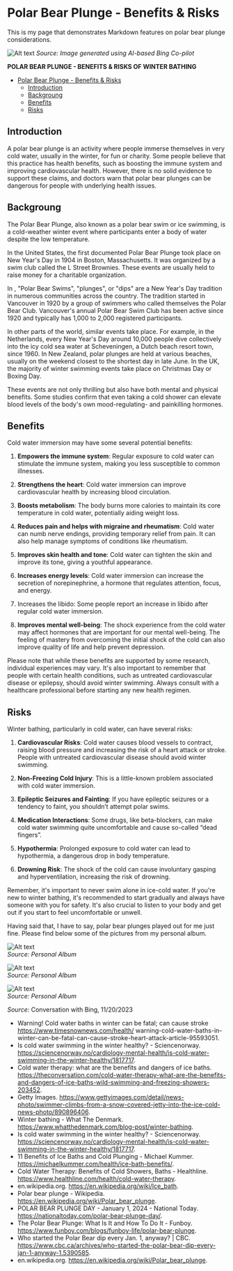 # Polar Bear Plunge - Benefits & Risks
This is my page that demonstrates Markdown features on polar bear plunge considerations.

![**Alt text**](IMG_0444.JPG) *Source: Image generated using AI-based Bing Co-pilot*  

**POLAR BEAR PLUNGE - BENEFITS & RISKS OF WINTER BATHING**

- [Polar Bear Plunge - Benefits \& Risks](#polar-bear-plunge---benefits--risks)
  - [Introduction](#introduction)
  - [Backgroung](#backgroung)
  - [Benefits](#benefits)
  - [Risks](#risks)


## Introduction
A polar bear plunge is an activity where people immerse themselves in very cold water, usually in the winter, for fun or charity. Some people believe that this practice has health benefits, such as boosting the immune system and improving cardiovascular health. However, there is no solid evidence to support these claims, and doctors warn that polar bear plunges can be dangerous for people with underlying health issues.

## Backgroung
The Polar Bear Plunge, also known as a polar bear swim or ice swimming, is a cold-weather winter event where participants enter a body of water despite the low temperature. 

In the United States, the first documented Polar Bear Plunge took place on New Year's Day in 1904 in Boston, Massachusetts. It was organized by a swim club called the L Street Brownies. These events are usually held to raise money for a charitable organization.

In , "Polar Bear Swims", "plunges", or "dips" are a New Year's Day tradition in numerous communities across the country. The tradition started in Vancouver in 1920 by a group of swimmers who called themselves the Polar Bear Club. Vancouver's annual Polar Bear Swim Club has been active since 1920 and typically has 1,000 to 2,000 registered participants.

In other parts of the world, similar events take place. For example, in the Netherlands, every New Year's Day around 10,000 people dive collectively into the icy cold sea water at Scheveningen, a Dutch beach resort town, since 1960. In New Zealand, polar plunges are held at various beaches, usually on the weekend closest to the shortest day in late June. In the UK, the majority of winter swimming events take place on Christmas Day or Boxing Day.

These events are not only thrilling but also have both mental and physical benefits. Some studies confirm that even taking a cold shower can elevate blood levels of the body's own mood-regulating- and painkilling hormones.

## Benefits

Cold water immersion may have some several potential benefits:

1. **Empowers the immune system**: Regular exposure to cold water can stimulate the immune system, making you less susceptible to common illnesses.
   
2. **Strengthens the heart**: Cold water immersion can improve cardiovascular health by increasing blood circulation.
   
3. **Boosts metabolism**: The body burns more calories to maintain its core temperature in cold water, potentially aiding weight loss.
   
4. **Reduces pain and helps with migraine and rheumatism**: Cold water can numb nerve endings, providing temporary relief from pain. It can also help manage symptoms of conditions like rheumatism.
   
5. **Improves skin health and tone**: Cold water can tighten the skin and improve its tone, giving a youthful appearance.
   
6. **Increases energy levels**: Cold water immersion can increase the secretion of norepinephrine, a hormone that regulates attention, focus, and energy.
   
7. Increases the libido: Some people report an increase in libido after regular cold water immersion.
   
8. **Improves mental well-being**: The shock experience from the cold water may affect hormones that are important for our mental well-being. The feeling of mastery from overcoming the initial shock of the cold can also improve quality of life and help prevent depression.

Please note that while these benefits are supported by some research, individual experiences may vary. It's also important to remember that people with certain health conditions, such as untreated cardiovascular disease or epilepsy, should avoid winter swimming. Always consult with a healthcare professional before starting any new health regimen.

## Risks
Winter bathing, particularly in cold water, can have several risks:

1. **Cardiovascular Risks**: Cold water causes blood vessels to contract, raising blood pressure and increasing the risk of a heart attack or stroke. People with untreated cardiovascular disease should avoid winter swimming.

2. **Non-Freezing Cold Injury**: This is a little-known problem associated with cold water immersion.

3. **Epileptic Seizures and Fainting**: If you have epileptic seizures or a tendency to faint, you shouldn’t attempt polar swims.

4. **Medication Interactions**: Some drugs, like beta-blockers, can make cold water swimming quite uncomfortable and cause so-called “dead fingers”.

5. **Hypothermia**: Prolonged exposure to cold water can lead to hypothermia, a dangerous drop in body temperature.

6. **Drowning Risk**: The shock of the cold can cause involuntary gasping and hyperventilation, increasing the risk of drowning.

Remember, it's important to never swim alone in ice-cold water. If you're new to winter bathing, it's recommended to start gradually and always have someone with you for safety. It's also crucial to listen to your body and get out if you start to feel uncomfortable or unwell.

Having said that, I have to say, polar bear plunges played out for me just fine. Please find below some of the pictures from my personal album. 

![Alt text](273a9226-0ad0-44b8-814a-ae30dae1862a.JPG)   
*Source: Personal Album*
 
 ![Alt text](76603df1-0dde-4f26-bbc9-1466ef81cf7d.JPG)  
*Source: Personal Album*

![Alt text](11810456-b655-44b2-8b6b-bb399095d78d.JPG)  
*Source: Personal Album*

*Source*: Conversation with Bing, 11/20/2023  
- Warning! Cold water baths in winter can be fatal; can cause stroke https://www.timesnownews.com/health/ warning-cold-water-baths-in-winter-can-be-fatal-can-cause-stroke-heart-attack-article-95593051.  
- Is cold water swimming in the winter healthy? - Sciencenorway. https://sciencenorway.no/cardiology-mental-health/is-cold-water-swimming-in-the-winter-healthy/1817717.  
- Cold water therapy: what are the benefits and dangers of ice baths. https://theconversation.com/cold-water-therapy-what-are-the-benefits-and-dangers-of-ice-baths-wild-swimming-and-freezing-showers-203452.  
- Getty Images. https://www.gettyimages.com/detail/news-photo/swimmer-climbs-from-a-snow-covered-jetty-into-the-ice-cold-news-photo/890896406.  
- Winter bathing - What The Denmark. https://www.whatthedenmark.com/blog-post/winter-bathing.  
- Is cold water swimming in the winter healthy? - Sciencenorway. https://sciencenorway.no/cardiology-mental-health/is-cold-water-swimming-in-the-winter-healthy/1817717.  
- 11 Benefits of Ice Baths and Cold Plunging - Michael Kummer. https://michaelkummer.com/health/ice-bath-benefits/.  
- Cold Water Therapy: Benefits of Cold Showers, Baths - Healthline. https://www.healthline.com/health/cold-water-therapy.  
- en.wikipedia.org. https://en.wikipedia.org/wiki/Ice_bath.  
- Polar bear plunge - Wikipedia. https://en.wikipedia.org/wiki/Polar_bear_plunge.  
- POLAR BEAR PLUNGE DAY - January 1, 2024 - National Today. https://nationaltoday.com/polar-bear-plunge-day/.  
- The Polar Bear Plunge: What Is It and How To Do It - Funboy. https://www.funboy.com/blogs/funboy-life/polar-bear-plunge.  
- Who started the Polar Bear dip every Jan. 1, anyway? | CBC. https://www.cbc.ca/archives/who-started-the-polar-bear-dip-every-jan-1-anyway-1.5390585.  
- en.wikipedia.org. https://en.wikipedia.org/wiki/Polar_bear_plunge.  